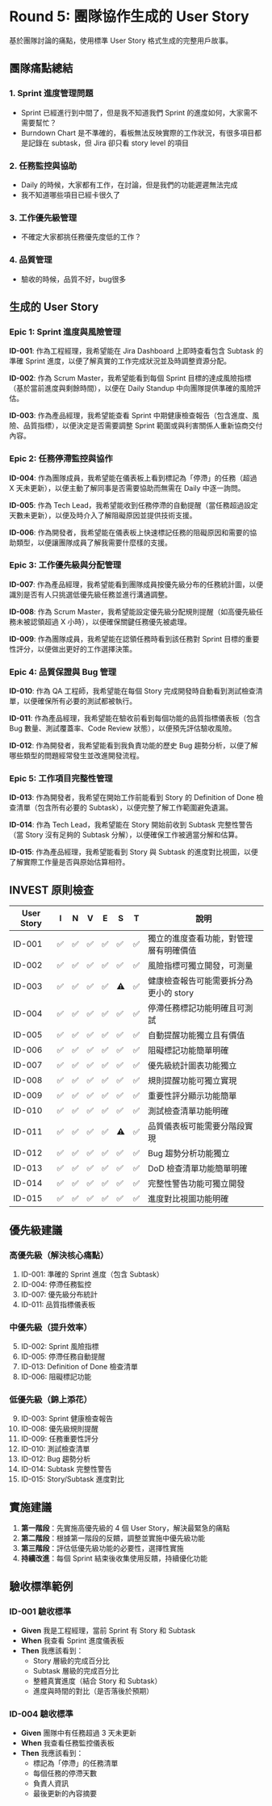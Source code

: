 # Round 5: 團隊協作生成的 User Story

基於團隊討論的痛點，使用標準 User Story 格式生成的完整用戶故事。

## 團隊痛點總結

### 1. Sprint 進度管理問題
- Sprint 已經進行到中間了，但是我不知道我們 Sprint 的進度如何，大家需不需要幫忙？
- Burndown Chart 是不準確的，看板無法反映實際的工作狀況，有很多項目都是記錄在 subtask，但 Jira 卻只看 story level 的項目

### 2. 任務監控與協助
- Daily 的時候，大家都有工作，在討論，但是我們的功能遲遲無法完成
- 我不知道哪些項目已經卡很久了

### 3. 工作優先級管理
- 不確定大家都挑任務優先度低的工作？

### 4. 品質管理
- 驗收的時候，品質不好，bug很多

## 生成的 User Story

### Epic 1: Sprint 進度與風險管理

**ID-001**: 作為工程經理，我希望能在 Jira Dashboard 上即時查看包含 Subtask 的準確 Sprint 進度，以便了解真實的工作完成狀況並及時調整資源分配。

**ID-002**: 作為 Scrum Master，我希望能看到每個 Sprint 目標的達成風險指標（基於當前進度與剩餘時間），以便在 Daily Standup 中向團隊提供準確的風險評估。

**ID-003**: 作為產品經理，我希望能查看 Sprint 中期健康檢查報告（包含進度、風險、品質指標），以便決定是否需要調整 Sprint 範圍或與利害關係人重新協商交付內容。

### Epic 2: 任務停滯監控與協作

**ID-004**: 作為團隊成員，我希望能在儀表板上看到標記為「停滯」的任務（超過 X 天未更新），以便主動了解同事是否需要協助而無需在 Daily 中逐一詢問。

**ID-005**: 作為 Tech Lead，我希望能收到任務停滯的自動提醒（當任務超過設定天數未更新），以便及時介入了解阻礙原因並提供技術支援。

**ID-006**: 作為開發者，我希望能在儀表板上快速標記任務的阻礙原因和需要的協助類型，以便讓團隊成員了解我需要什麼樣的支援。

### Epic 3: 工作優先級與分配管理

**ID-007**: 作為產品經理，我希望能看到團隊成員按優先級分布的任務統計圖，以便識別是否有人只挑選低優先級任務並進行溝通調整。

**ID-008**: 作為 Scrum Master，我希望能設定優先級分配規則提醒（如高優先級任務未被認領超過 X 小時），以便確保關鍵任務優先被處理。

**ID-009**: 作為團隊成員，我希望能在認領任務時看到該任務對 Sprint 目標的重要性評分，以便做出更好的工作選擇決策。

### Epic 4: 品質保證與 Bug 管理

**ID-010**: 作為 QA 工程師，我希望能在每個 Story 完成開發時自動看到測試檢查清單，以便確保所有必要的測試都被執行。

**ID-011**: 作為產品經理，我希望能在驗收前看到每個功能的品質指標儀表板（包含 Bug 數量、測試覆蓋率、Code Review 狀態），以便預先評估驗收風險。

**ID-012**: 作為開發者，我希望能看到我負責功能的歷史 Bug 趨勢分析，以便了解哪些類型的問題經常發生並改進開發流程。

### Epic 5: 工作項目完整性管理

**ID-013**: 作為開發者，我希望在開始工作前能看到 Story 的 Definition of Done 檢查清單（包含所有必要的 Subtask），以便完整了解工作範圍避免遺漏。

**ID-014**: 作為 Tech Lead，我希望能在 Story 開始前收到 Subtask 完整性警告（當 Story 沒有足夠的 Subtask 分解），以便確保工作被適當分解和估算。

**ID-015**: 作為產品經理，我希望能看到 Story 與 Subtask 的進度對比視圖，以便了解實際工作量是否與原始估算相符。

## INVEST 原則檢查

| User Story | I | N | V | E | S | T | 說明 |
|------------|---|---|---|---|---|---|------|
| ID-001 | ✅ | ✅ | ✅ | ✅ | ✅ | ✅ | 獨立的進度查看功能，對管理層有明確價值 |
| ID-002 | ✅ | ✅ | ✅ | ✅ | ✅ | ✅ | 風險指標可獨立開發，可測量 |
| ID-003 | ✅ | ✅ | ✅ | ✅ | ⚠️ | ✅ | 健康檢查報告可能需要拆分為更小的 story |
| ID-004 | ✅ | ✅ | ✅ | ✅ | ✅ | ✅ | 停滯任務標記功能明確且可測試 |
| ID-005 | ✅ | ✅ | ✅ | ✅ | ✅ | ✅ | 自動提醒功能獨立且有價值 |
| ID-006 | ✅ | ✅ | ✅ | ✅ | ✅ | ✅ | 阻礙標記功能簡單明確 |
| ID-007 | ✅ | ✅ | ✅ | ✅ | ✅ | ✅ | 優先級統計圖表功能獨立 |
| ID-008 | ✅ | ✅ | ✅ | ✅ | ✅ | ✅ | 規則提醒功能可獨立實現 |
| ID-009 | ✅ | ✅ | ✅ | ✅ | ✅ | ✅ | 重要性評分顯示功能簡單 |
| ID-010 | ✅ | ✅ | ✅ | ✅ | ✅ | ✅ | 測試檢查清單功能明確 |
| ID-011 | ✅ | ✅ | ✅ | ✅ | ⚠️ | ✅ | 品質儀表板可能需要分階段實現 |
| ID-012 | ✅ | ✅ | ✅ | ✅ | ✅ | ✅ | Bug 趨勢分析功能獨立 |
| ID-013 | ✅ | ✅ | ✅ | ✅ | ✅ | ✅ | DoD 檢查清單功能簡單明確 |
| ID-014 | ✅ | ✅ | ✅ | ✅ | ✅ | ✅ | 完整性警告功能可獨立開發 |
| ID-015 | ✅ | ✅ | ✅ | ✅ | ✅ | ✅ | 進度對比視圖功能明確 |

## 優先級建議

### 高優先級（解決核心痛點）
1. ID-001: 準確的 Sprint 進度（包含 Subtask）
2. ID-004: 停滯任務監控
3. ID-007: 優先級分布統計
4. ID-011: 品質指標儀表板

### 中優先級（提升效率）
5. ID-002: Sprint 風險指標
6. ID-005: 停滯任務自動提醒
7. ID-013: Definition of Done 檢查清單
8. ID-006: 阻礙標記功能

### 低優先級（錦上添花）
9. ID-003: Sprint 健康檢查報告
10. ID-008: 優先級規則提醒
11. ID-009: 任務重要性評分
12. ID-010: 測試檢查清單
13. ID-012: Bug 趨勢分析
14. ID-014: Subtask 完整性警告
15. ID-015: Story/Subtask 進度對比

## 實施建議

1. **第一階段**：先實施高優先級的 4 個 User Story，解決最緊急的痛點
2. **第二階段**：根據第一階段的反饋，調整並實施中優先級功能
3. **第三階段**：評估低優先級功能的必要性，選擇性實施
4. **持續改進**：每個 Sprint 結束後收集使用反饋，持續優化功能

## 驗收標準範例

### ID-001 驗收標準
- **Given** 我是工程經理，當前 Sprint 有 Story 和 Subtask
- **When** 我查看 Sprint 進度儀表板
- **Then** 我應該看到：
  - Story 層級的完成百分比
  - Subtask 層級的完成百分比
  - 整體真實進度（結合 Story 和 Subtask）
  - 進度與時間的對比（是否落後於預期）

### ID-004 驗收標準
- **Given** 團隊中有任務超過 3 天未更新
- **When** 我查看任務監控儀表板
- **Then** 我應該看到：
  - 標記為「停滯」的任務清單
  - 每個任務的停滯天數
  - 負責人資訊
  - 最後更新的內容摘要